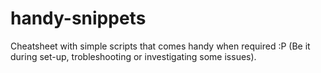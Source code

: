 # handy-snippets
Cheatsheet with simple scripts that comes handy when required :P (Be it during set-up, trobleshooting or investigating some issues). 
